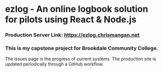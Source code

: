 
# ezlog - An online logbook solution for pilots using React & Node.js
### Production Server Link: https://ezlog.chrismangan.net
### This is my capstone project for Brookdale Community College.

The issues page is the progress of current systems. The production site is updated periodically through a GitHub workflow.
